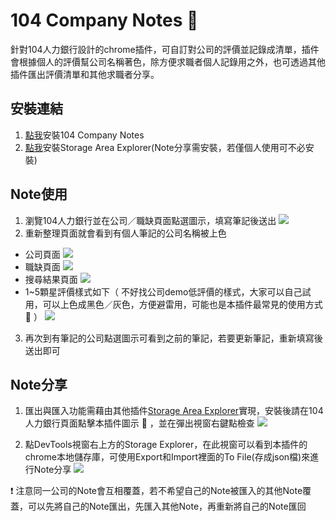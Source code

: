 # 104 Company Notes 🤔

針對104人力銀行設計的chrome插件，可自訂對公司的評價並記錄成清單，插件會根據個人的評價幫公司名稱著色，除方便求職者個人記錄用之外，也可透過其他插件匯出評價清單和其他求職者分享。

## 安裝連結
1. [點我]()安裝104 Company Notes
2. [點我](https://chrome.google.com/webstore/detail/storage-area-explorer/ocfjjjjhkpapocigimmppepjgfdecjkb)安裝Storage Area Explorer(Note分享需安裝，若僅個人使用可不必安裝)

## Note使用
1. 瀏覽104人力銀行並在公司／職缺頁面點選圖示，填寫筆記後送出
![](https://i.imgur.com/7lgJgpF.png)
2. 重新整理頁面就會看到有個人筆記的公司名稱被上色
* 公司頁面
![](https://i.imgur.com/njnek7v.png)
* 職缺頁面
![](https://i.imgur.com/TIFQH3B.png)
* 搜尋結果頁面
![](https://i.imgur.com/4Pif37W.png)
* 1~5顆星評價樣式如下（ 不好找公司demo低評價的樣式，大家可以自己試用，可以上色成黑色／灰色，方便避雷用，可能也是本插件最常見的使用方式 🤔 ）
![](https://i.imgur.com/PFj3aj4.png)
3. 再次到有筆記的公司點選圖示可看到之前的筆記，若要更新筆記，重新填寫後送出即可

## Note分享
1. 匯出與匯入功能需藉由其他插件[Storage Area Explorer](https://chrome.google.com/webstore/detail/storage-area-explorer/ocfjjjjhkpapocigimmppepjgfdecjkb)實現，安裝後請在104人力銀行頁面點擊本插件圖示 🤔 ，並在彈出視窗右鍵點檢查
![](https://i.imgur.com/kT4sYnF.png)

2. 點DevTools視窗右上方的Storage Explorer，在此視窗可以看到本插件的chrome本地儲存庫，可使用Export和Import裡面的To File(存成json檔)來進行Note分享
![](https://i.imgur.com/OsPSGC4.jpg)

❗ 注意同一公司的Note會互相覆蓋，若不希望自己的Note被匯入的其他Note覆蓋，可以先將自己的Note匯出，先匯入其他Note，再重新將自己的Note匯回
